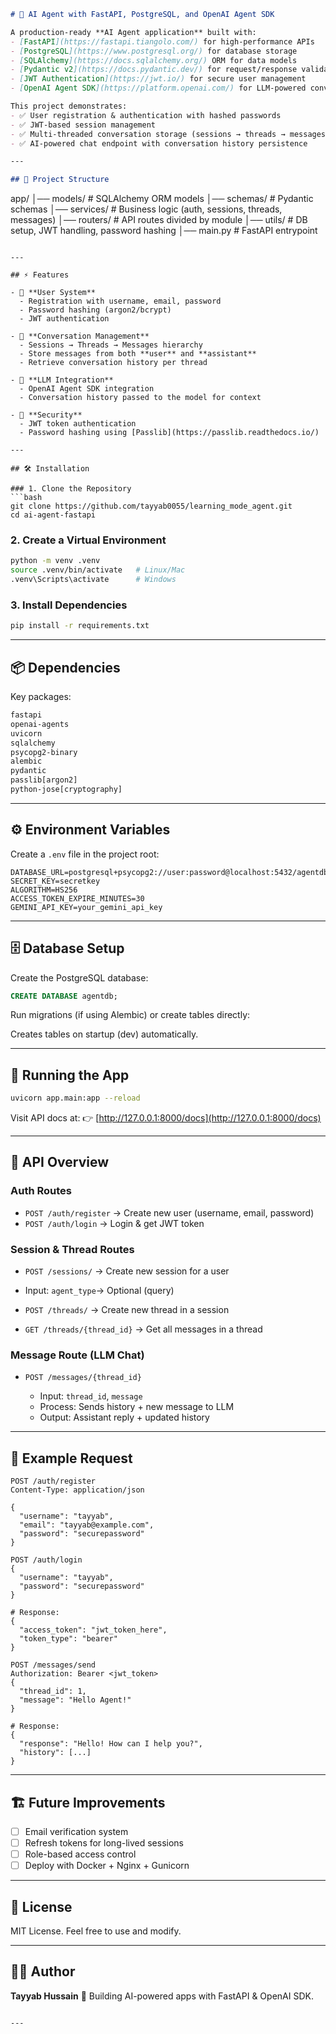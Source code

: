 ```markdown
# 🤖 AI Agent with FastAPI, PostgreSQL, and OpenAI Agent SDK

A production-ready **AI Agent application** built with:
- [FastAPI](https://fastapi.tiangolo.com/) for high-performance APIs
- [PostgreSQL](https://www.postgresql.org/) for database storage
- [SQLAlchemy](https://docs.sqlalchemy.org/) ORM for data models
- [Pydantic v2](https://docs.pydantic.dev/) for request/response validation
- [JWT Authentication](https://jwt.io/) for secure user management
- [OpenAI Agent SDK](https://platform.openai.com/) for LLM-powered conversations

This project demonstrates:
- ✅ User registration & authentication with hashed passwords  
- ✅ JWT-based session management  
- ✅ Multi-threaded conversation storage (sessions → threads → messages)  
- ✅ AI-powered chat endpoint with conversation history persistence  

---

## 📂 Project Structure

```

app/
│── models/          # SQLAlchemy ORM models
│── schemas/         # Pydantic schemas
│── services/        # Business logic (auth, sessions, threads, messages)
│── routers/         # API routes divided by module
│── utils/           # DB setup, JWT handling, password hashing
│── main.py          # FastAPI entrypoint

````

---

## ⚡ Features

- 👤 **User System**  
  - Registration with username, email, password  
  - Password hashing (argon2/bcrypt)  
  - JWT authentication  

- 💬 **Conversation Management**  
  - Sessions → Threads → Messages hierarchy  
  - Store messages from both **user** and **assistant**  
  - Retrieve conversation history per thread  

- 🤖 **LLM Integration**  
  - OpenAI Agent SDK integration  
  - Conversation history passed to the model for context  

- 🔐 **Security**  
  - JWT token authentication  
  - Password hashing using [Passlib](https://passlib.readthedocs.io/)  

---

## 🛠️ Installation

### 1. Clone the Repository
```bash
git clone https://github.com/tayyab0055/learning_mode_agent.git
cd ai-agent-fastapi
````

### 2. Create a Virtual Environment

```bash
python -m venv .venv
source .venv/bin/activate   # Linux/Mac
.venv\Scripts\activate      # Windows
```

### 3. Install Dependencies

```bash
pip install -r requirements.txt
```

---

## 📦 Dependencies

Key packages:

```txt
fastapi
openai-agents
uvicorn
sqlalchemy
psycopg2-binary
alembic
pydantic
passlib[argon2]
python-jose[cryptography]
```

---

## ⚙️ Environment Variables

Create a `.env` file in the project root:

```env
DATABASE_URL=postgresql+psycopg2://user:password@localhost:5432/agentdb
SECRET_KEY=secretkey
ALGORITHM=HS256
ACCESS_TOKEN_EXPIRE_MINUTES=30
GEMINI_API_KEY=your_gemini_api_key
```

---

## 🗄️ Database Setup

Create the PostgreSQL database:

```sql
CREATE DATABASE agentdb;
```

Run migrations (if using Alembic) or create tables directly:

Creates tables on startup (dev) automatically.

---

## 🚀 Running the App

```bash
uvicorn app.main:app --reload
```

Visit API docs at:
👉 [http://127.0.0.1:8000/docs](http://127.0.0.1:8000/docs)

---

## 🔑 API Overview

### **Auth Routes**

* `POST /auth/register` → Create new user (username, email, password)
* `POST /auth/login` → Login & get JWT token

### **Session & Thread Routes**

* `POST /sessions/` → Create new session for a user

* Input: `agent_type`→ Optional (query)

* `POST /threads/` → Create new thread in a session
* `GET /threads/{thread_id}` → Get all messages in a thread

### **Message Route (LLM Chat)**

* `POST /messages/{thread_id}`

  * Input: `thread_id`, `message`
  * Process: Sends history + new message to LLM
  * Output: Assistant reply + updated history

---

## 🧪 Example Request

```http
POST /auth/register
Content-Type: application/json

{
  "username": "tayyab",
  "email": "tayyab@example.com",
  "password": "securepassword"
}
```

```http
POST /auth/login
{
  "username": "tayyab",
  "password": "securepassword"
}

# Response:
{
  "access_token": "jwt_token_here",
  "token_type": "bearer"
}
```

```http
POST /messages/send
Authorization: Bearer <jwt_token>
{
  "thread_id": 1,
  "message": "Hello Agent!"
}

# Response:
{
  "response": "Hello! How can I help you?",
  "history": [...]
}
```

---

## 🏗️ Future Improvements

* [ ] Email verification system
* [ ] Refresh tokens for long-lived sessions
* [ ] Role-based access control
* [ ] Deploy with Docker + Nginx + Gunicorn

---

## 📜 License

MIT License. Feel free to use and modify.

---

## 👨‍💻 Author

**Tayyab Hussain**
🚀 Building AI-powered apps with FastAPI & OpenAI SDK.

```

---

